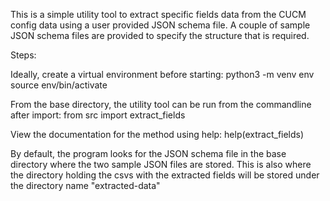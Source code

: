 This is a simple utility tool to extract specific fields data from the CUCM
config data using a user provided JSON schema file. A couple of sample 
JSON schema files are provided to specify the structure that is required.

Steps:

Ideally, create a virtual environment before starting:
python3 -m venv env
source env/bin/activate

From the base directory, the utility tool can be run from the commandline after import:
from src import extract_fields

View the documentation for the method using help:
help(extract_fields)


By default, the program looks for the JSON schema file in the base directory where the two sample JSON files are stored. 
This is also where the directory holding the csvs with the extracted fields 
will be stored under the directory name "extracted-data"

